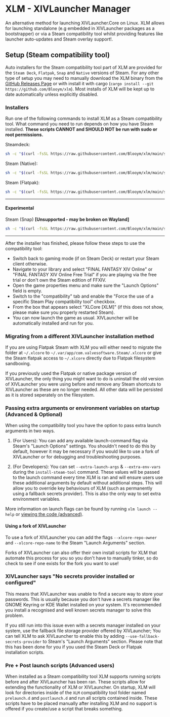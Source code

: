# XLM - XIVLauncher Manager

An alternative method for launching XIVLauncher.Core on Linux. XLM allows for launching standalone (e.g embedded in XIVLauncher packages as a bootstrapper) or via a Steam compatibility tool whilst providing features like launcher auto-updates and Steam overlay support!.

## Setup (Steam compatibility tool)

Auto installers for the Steam compatibility tool part of XLM are provided for the `Steam Deck`, `Flatpak`, `Snap` and `Native` versions of Steam. For any other type of setup you may need to manually download the XLM binary from the [GitHub Releases Page](https://github.com/Blooym/xlm/releases/latest) or with install it with cargo (`cargo install --git https://github.com/Blooym/xlm`). Most installs of XLM will be kept up to date automatically unless explicitly disabled.

### Installers

Run one of the following commands to install XLM as a Steam compatibility tool. What command you need to run depends on how you have Steam installed. **These scripts CANNOT and SHOULD NOT be run with sudo or root permissions.**

Steamdeck:

```sh
sh -c "$(curl -fsSL https://raw.githubusercontent.com/Blooym/xlm/main/setup/install-steamdeck.sh)"
```

Steam (Native):
```sh
sh -c "$(curl -fsSL https://raw.githubusercontent.com/Blooym/xlm/main/setup/install-native.sh)"
```

Steam (Flatpak):
```sh
sh -c "$(curl -fsSL https://raw.githubusercontent.com/Blooym/xlm/main/setup/install-flatpak.sh)"
```

---

#### Experimental

Steam (Snap) **[Unsupported - may be broken on Wayland]**
```sh
sh -c "$(curl -fsSL https://raw.githubusercontent.com/Blooym/xlm/main/setup/install-snap.sh)"
```

---

After the installer has finished, please follow these steps to use the compatibility tool:
- Switch back to gaming mode (if on Steam Deck) or restart your Steam client otherwise.
- Navigate to your library and select "FINAL FANTASY XIV Online" or "FINAL FANTASY XIV Online Free Trial" if you are playing via the free trial or don't own the Steam edition of FFXIV. 
- Open the game properties menu and make sure the "Launch Options" field is empty. 
- Switch to the "compatibility" tab and enable the "Force the use of a specific Steam Play compatibility tool" checkbox.
- From the box that appears select "XLCore [XLM]" (if this does not show, please make sure you properly restarted Steam).
- You can now launch the game as usual. XIVLauncher will be automatically installed and run for you.

### Migrating from a different XIVLauncher installation method 

If you are using Flatpak Steam with XLM you will either need to migrate the folder at `~/.xlcore` to `~/.var/app/com.valvesoftware.Steam/.xlcore` or give the Steam flatpak access to `~/.xlcore` directly due to Flatpak filesystem sandboxing.

If you previously used the Flatpak or native package version of XIVLauncher, the only thing you might want to do is uninstall the old version of XIVLauncher you were using before and remove any Steam shortcuts to XIVLauncher as these are no longer needed. All other data will be persisted as it is stored seperately on the filesystem.

### Passing extra arguments or environment variables on startup (Advanced & Optional)

When using the compatibility tool you have the option to pass extra launch arguments in two ways.

1. (For Users): You can add any available launch-command flag via Steam's "Launch Options" settings. You shouldn't need to do this by default, however it may be necessary if you would like to use a fork of XIVLauncher or for debugging and troubleshooting purposes.

2. (For Developers): You can set `--extra-launch-args` & `--extra-env-vars` during the `install-steam-tool` command. These values will be passed to the launch command every time XLM is ran and will ensure users use these additional arguments by default without additional steps. This will allow you to override key behaviours of XLM (such as permanently using a fallback secrets provider). This is also the only way to set extra environment variables.

More information on launch flags can be found by running `xlm launch --help` or [viewing the code (advanced)](https://github.com/Blooym/xlm/blob/89d46c8e45cb0613b9d69356c06e581a07d82d44/src/commands/launch.rs#L68).

#### Using a fork of XIVLauncher

To use a fork of XIVLauncher you can add the flags `--xlcore-repo-owner` and `--xlcore-repo-name` to the Steam "Launch Arguments" section. 

Forks of XIVLauncher can also offer their own install scripts for XLM that automate this process for you so you don't have to manually tinker, so do check to see if one exists for the fork you want to use!

### XIVLauncher says "No secrets provider installed or configured"

This means that XIVLauncher was unable to find a secure way to store your passwords. This is usually because you don't have a secrets manager like GNOME Keyring or KDE Wallet installed on your system. It's recommended you install a recognised and well known secrets manager to solve this problem.

If you still run into this issue even with a secrets manager installed on your system, use the fallback file storage provider offered by XIVLauncher; You can tell XLM to ask XIVLauncher to enable this by adding `--use-fallback-secrets-provider` to Steam's "Launch Arguments" section. Please note that this has been done for you if you used the Steam Deck or Flatpak installation scripts. 

### Pre + Post launch scripts (Advanced users)

When installed as a Steam compatibility tool XLM supports running scripts before and after XIVLauncher has been ran. These scripts allow for extending the functionality of XLM or XIVLauncher. On startup, XLM will look for directories inside of the `XLM` compatibility tool folder named `prelaunch.d` and `postlaunch.d` and run all scripts contained inside. These scripts have to be placed manually after installing XLM and no support is offered if you create/use a script that breaks something. 
